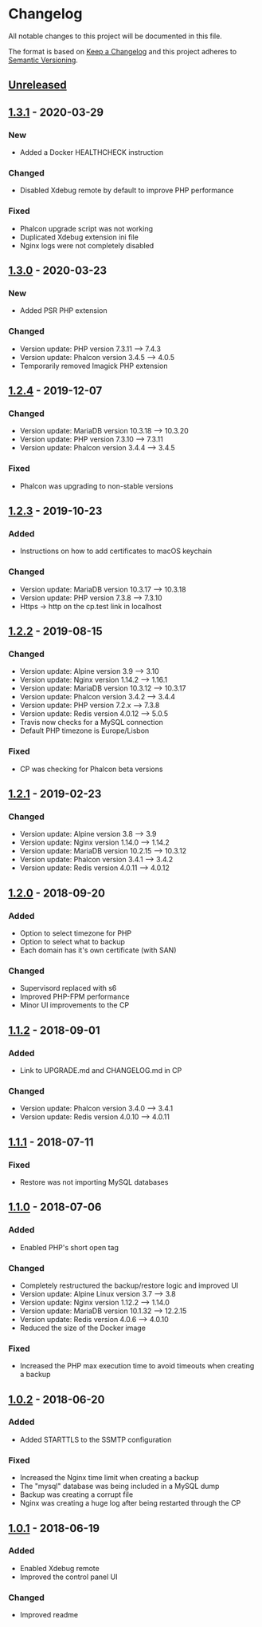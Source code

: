# Changelog
All notable changes to this project will be documented in this file.

The format is based on [Keep a Changelog](http://keepachangelog.com/en/1.0.0/)
and this project adheres to [Semantic Versioning](http://semver.org/spec/v2.0.0.html).

## [Unreleased]

## [1.3.1] - 2020-03-29
### New
- Added a Docker HEALTHCHECK instruction
### Changed
- Disabled Xdebug remote by default to improve PHP performance
### Fixed
- Phalcon upgrade script was not working
- Duplicated Xdebug extension ini file
- Nginx logs were not completely disabled

## [1.3.0] - 2020-03-23
### New
- Added PSR PHP extension
### Changed
- Version update: PHP version 7.3.11 —> 7.4.3
- Version update: Phalcon version 3.4.5 —> 4.0.5
- Temporarily removed Imagick PHP extension

## [1.2.4] - 2019-12-07
### Changed
- Version update: MariaDB version 10.3.18 —> 10.3.20
- Version update: PHP version 7.3.10 —> 7.3.11
- Version update: Phalcon version 3.4.4 —> 3.4.5
### Fixed
- Phalcon was upgrading to non-stable versions

## [1.2.3] - 2019-10-23
### Added
- Instructions on how to add certificates to macOS keychain
### Changed
- Version update: MariaDB version 10.3.17 —> 10.3.18
- Version update: PHP version 7.3.8 —> 7.3.10
- Https -> http on the cp.test link in localhost

## [1.2.2] - 2019-08-15
### Changed
- Version update: Alpine version 3.9 —> 3.10
- Version update: Nginx version 1.14.2 —> 1.16.1
- Version update: MariaDB version 10.3.12 —> 10.3.17
- Version update: Phalcon version 3.4.2 —> 3.4.4
- Version update: PHP version 7.2.x —> 7.3.8
- Version update: Redis version 4.0.12 —> 5.0.5
- Travis now checks for a MySQL connection
- Default PHP timezone is Europe/Lisbon
### Fixed
- CP was checking for Phalcon beta versions

## [1.2.1] - 2019-02-23
### Changed
- Version update: Alpine version 3.8 —> 3.9
- Version update: Nginx version 1.14.0 —> 1.14.2
- Version update: MariaDB version 10.2.15 —> 10.3.12
- Version update: Phalcon version 3.4.1 —> 3.4.2
- Version update: Redis version 4.0.11 —> 4.0.12

## [1.2.0] - 2018-09-20
### Added
- Option to select timezone for PHP
- Option to select what to backup
- Each domain has it's own certificate (with SAN)
### Changed
- Supervisord replaced with s6
- Improved PHP-FPM performance
- Minor UI improvements to the CP

## [1.1.2] - 2018-09-01
### Added
- Link to UPGRADE.md and CHANGELOG.md in CP
### Changed
- Version update: Phalcon version 3.4.0 —> 3.4.1
- Version update: Redis version 4.0.10 —> 4.0.11

## [1.1.1] - 2018-07-11
### Fixed
- Restore was not importing MySQL databases

## [1.1.0] - 2018-07-06
### Added
- Enabled PHP's short open tag
### Changed
- Completely restructured the backup/restore logic and improved UI
- Version update: Alpine Linux version 3.7 —> 3.8
- Version update: Nginx version 1.12.2 —> 1.14.0
- Version update: MariaDB version 10.1.32 —> 12.2.15
- Version update: Redis version 4.0.6 —> 4.0.10
- Reduced the size of the Docker image
### Fixed
- Increased the PHP max execution time to avoid timeouts when creating a backup

## [1.0.2] - 2018-06-20
### Added
- Added STARTTLS to the SSMTP configuration
### Fixed
- Increased the Nginx time limit when creating a backup
- The "mysql" database was being included in a MySQL dump
- Backup was creating a corrupt file
- Nginx was creating a huge log after being restarted through the CP

## [1.0.1] - 2018-06-19
### Added
- Enabled Xdebug remote
- Improved the control panel UI
### Changed
- Improved readme

[Unreleased]: https://github.com/mignz/DevA2/compare/v1.3.1...HEAD
[1.3.1]: https://github.com/mignz/DevA2/compare/v1.3.0...v1.3.1
[1.3.0]: https://github.com/mignz/DevA2/compare/v1.2.4...v1.3.0
[1.2.4]: https://github.com/mignz/DevA2/compare/v1.2.3...v1.2.4
[1.2.3]: https://github.com/mignz/DevA2/compare/v1.2.2...v1.2.3
[1.2.2]: https://github.com/mignz/DevA2/compare/v1.2.1...v1.2.2
[1.2.1]: https://github.com/mignz/DevA2/compare/v1.2.0...v1.2.1
[1.2.0]: https://github.com/mignz/DevA2/compare/v1.1.2...v1.2.0
[1.1.2]: https://github.com/mignz/DevA2/compare/v1.1.1...v1.1.2
[1.1.1]: https://github.com/mignz/DevA2/compare/v1.1.0...v1.1.1
[1.1.0]: https://github.com/mignz/DevA2/compare/v1.0.2...v1.1.0
[1.0.2]: https://github.com/mignz/DevA2/compare/v1.0.1...v1.0.2
[1.0.1]: https://github.com/mignz/DevA2/compare/v1.0.0...v1.0.1
